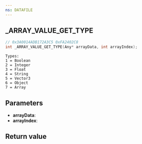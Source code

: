 ```yaml
---
ns: DATAFILE
---
```

## _ARRAY_VALUE_GET_TYPE

```c
// 0x3A0014ADB172A3C5 0xFA2402C8
int _ARRAY_VALUE_GET_TYPE(Any* arrayData, int arrayIndex);
```

```
Types:  
1 = Boolean  
2 = Integer  
3 = Float  
4 = String  
5 = Vector3  
6 = Object  
7 = Array  
```

## Parameters
* **arrayData**: 
* **arrayIndex**: 

## Return value
